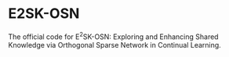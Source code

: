 # E2SK-OSN

The official code for E<sup>2</sup>SK-OSN: Exploring and Enhancing Shared Knowledge via Orthogonal Sparse Network in Continual Learning.
